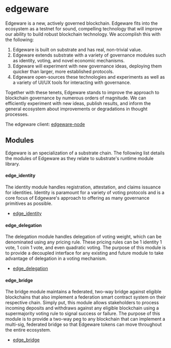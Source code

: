 # edgeware
Edgeware is a new, actively governed blockchain. Edgeware fits into the ecosystem as a testnet for sound, compelling technology that will improve our ability to build robust blockchain technology. We accomplish this with the following:
1. Edgeware is built on substrate and has real, non-trivial value.
2. Edgeware extends substrate with a variety of governance modules such as identity, voting, and novel economic mechanisms.
3. Edgeware will experiment with new governance ideas, deploying them quicker than larger, more established protocols.
4. Edgeware open-sources these technologies and experiments as well as a variety of UI/UX tools for interacting with governance.

Together with these tenets, Edgeware stands to improve the approach to blockchain governance by numerous orders of magnitude. We can efficiently experiment with new ideas, publish results, and inform the general ecosystem about improvements or degradations in thought processes.

The edgeware client: [edgeware-node](https://github.com/hicommonwealth/edgeware-node)

## Modules
Edgeware is an specialization of a substrate chain. The following list details the modules of Edgeware as they relate to substrate's runtime module library.

#### edge_identity
The identity module handles registration, attestation, and claims issuance for identities. Identity is paramount for a variety of voting protocols and is a core focus of Edgeware's approach to offering as many governance primitives as possible.

- [edge_identity](https://github.com/hicommonwealth/edge_identity)

#### edge_delegation
The delegation module handles delegation of voting weight, which can be denominated using any pricing rule. These pricing rules can be 1 identity 1 vote, 1 coin 1 vote, and even quadratic voting. The purpose of this module is to provide a decoupled interface for any existing and future module to take advantage of delegation in a voting mechanism.

- [edge_delegation](https://github.com/hicommonwealth/edge_delegation)

#### edge_bridge
The bridge module maintains a federated, two-way bridge against eligible blockchains that also implement a federation smart contract system on their respective chain. Simply put, this module allows stakeholders to process incoming deposits and withdraws against any eligible blockchain using a supermajority voting rule to signal success or failure. The purpose of this module is to provide a two-way peg to any blockchain that can implement a multi-sig, federated bridge so that Edgeware tokens can move throughout the entire ecosystem.

- [edge_bridge](https://github.com/hicommonwealth/edge_bridge)
